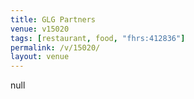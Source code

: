```yaml
---
title: GLG Partners
venue: v15020
tags: [restaurant, food, "fhrs:412836"]
permalink: /v/15020/
layout: venue
---
```

null